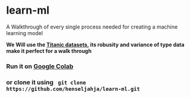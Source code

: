 # learn-ml
A Walkthrough of every single process needed for creating a machine learning model

**We Will use the [Titanic datasets](https://www.kaggle.com/c/titanic/), its robusity and variance of type data make it perfect for a walk through**

### Run it on [Google Colab](https://colab.research.google.com/drive/1oqgfObmw4THkxOA9sWvTiOTOFRBfZe3l?usp=sharing)
### or clone it using ` git clone https://github.com/henseljahja/learn-ml.git`
